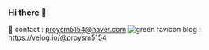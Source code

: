 ### Hi there 👋
📩 contact : proysm5154@naver.com
![green favicon](https://github.com/proysm/proysm/assets/104756460/877266c4-7bd8-4f4c-af02-68a59b9443d3) blog : https://velog.io/@proysm5154


<!--
**proysm/proysm** is a ✨ _special_ ✨ repository because its `README.md` (this file) appears on your GitHub profile.

Here are some ideas to get you started:

- 🔭 I’m currently working on ...
- 🌱 I’m currently learning ...
- 👯 I’m looking to collaborate on ...
- 🤔 I’m looking for help with ...
- 💬 Ask me about ...
- 📫 How to reach me: ...
- 😄 Pronouns: ...
- ⚡ Fun fact: ...
-->
